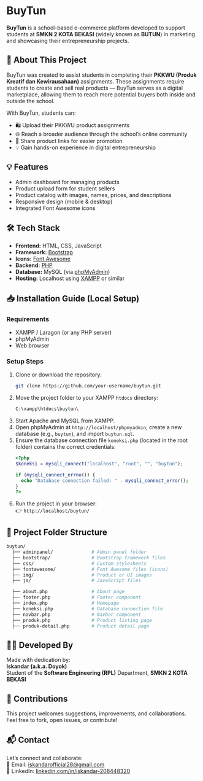 
# BuyTun

**BuyTun** is a school-based e-commerce platform developed to support students at **SMKN 2 KOTA BEKASI** (widely known as **BUTUN**) in marketing and showcasing their entrepreneurship projects.

## 📌 About This Project

BuyTun was created to assist students in completing their **PKKWU (Produk Kreatif dan Kewirausahaan)** assignments. These assignments require students to create and sell real products — BuyTun serves as a digital marketplace, allowing them to reach more potential buyers both inside and outside the school.

With BuyTun, students can:
- 🛍 Upload their PKKWU product assignments  
- 🌐 Reach a broader audience through the school’s online community  
- 📲 Share product links for easier promotion  
- 💡 Gain hands-on experience in digital entrepreneurship  

## 💡 Features

- Admin dashboard for managing products  
- Product upload form for student sellers  
- Product catalog with images, names, prices, and descriptions  
- Responsive design (mobile & desktop)  
- Integrated Font Awesome icons  

## 🛠 Tech Stack

- **Frontend:** HTML, CSS, JavaScript  
- **Framework:** [Bootstrap](https://getbootstrap.com/)  
- **Icons:** [Font Awesome](https://fontawesome.com/)  
- **Backend:** [PHP](https://www.php.net/)  
- **Database:** MySQL (via [phpMyAdmin](https://www.phpmyadmin.net/))  
- **Hosting:** Localhost using [XAMPP](https://www.apachefriends.org/) or similar  

## 📥 Installation Guide (Local Setup)

### Requirements
- XAMPP / Laragon (or any PHP server)
- phpMyAdmin
- Web browser

### Setup Steps
1. Clone or download the repository:
   ```bash
   git clone https://github.com/your-username/buytun.git
   ```
2. Move the project folder to your XAMPP `htdocs` directory:
   ```bash
   C:\xampp\htdocs\buytun\
   ```
3. Start Apache and MySQL from XAMPP.
4. Open phpMyAdmin at `http://localhost/phpmyadmin`, create a new database (e.g., `buytun`), and import `buytun.sql`.
5. Ensure the database connection file `koneksi.php` (located in the root folder) contains the correct credentials:
   ```php
   <?php
   $koneksi = mysqli_connect("localhost", "root", "", "buytun");

   if (mysqli_connect_errno()) {
     echo "Database connection failed: " . mysqli_connect_error();
   }
   ?>
   ```
6. Run the project in your browser:  
👉 `http://localhost/buytun/`

## 📁 Project Folder Structure
```bash
buytun/
  ├── adminpanel/              # Admin panel folder
  ├── bootstrap/               # Bootstrap framework files
  ├── css/                     # Custom stylesheets
  ├── fontawesome/             # Font Awesome files (icons)
  ├── img/                     # Product or UI images
  ├── js/                      # JavaScript files

  ├── about.php                # About page
  ├── footer.php               # Footer component
  ├── index.php                # Homepage
  ├── koneksi.php              # Database connection file
  ├── navbar.php               # Navbar component
  ├── produk.php               # Product listing page
  ├── produk-detail.php        # Product detail page
```

## 👨‍💻 Developed By

Made with dedication by:  
**Iskandar (a.k.a. Doyok)**  
Student of the **Software Engineering (RPL)** Department, **SMKN 2 KOTA BEKASI**

## 🤝 Contributions

This project welcomes suggestions, improvements, and collaborations.  
Feel free to fork, open issues, or contribute!

## 📬 Contact

Let’s connect and collaborate:  
📧 Email: [iskandarofficial28@gmail.com](mailto:iskandarofficial28@gmail.com)  
🔗 LinkedIn: [linkedin.com/in/iskandar-208448320](https://www.linkedin.com/in/iskandar-208448320)
